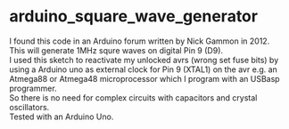 # arduino_square_wave_generator
I found this code in an Arduino forum written by Nick Gammon in 2012.   
This will generate 1MHz squre waves on digital Pin 9 (D9).   
I used this sketch to reactivate my unlocked avrs (wrong set fuse bits) by using a Arduino uno as external clock for Pin 9 (XTAL1) on the avr e.g. an Atmega88 or Atmega48 microprocessor which I program with an USBasp programmer.   
So there is no need for complex circuits with capacitors and crystal oscillators.   
Tested with an Arduino Uno.